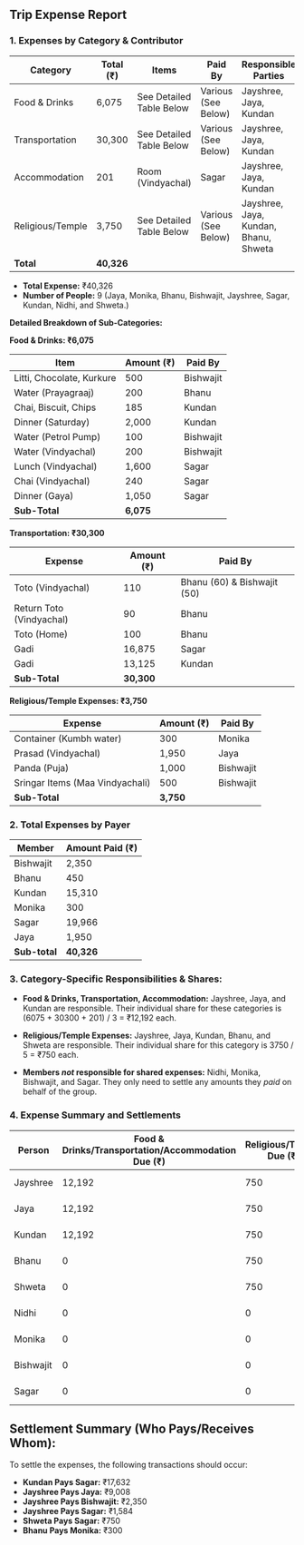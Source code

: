 ## Trip Expense Report

### **1. Expenses by Category & Contributor**

| Category         | Total (₹) | Items                                     | Paid By                                  | Responsible Parties                                                        |
|-----------------|----------|------------------------------------------|-------------------------------------------|-------------------------------------------------------------------|
| Food & Drinks    | 6,075   | See Detailed Table Below                   | Various (See Below)                    | Jayshree, Jaya, Kundan               |
| Transportation   | 30,300  | See Detailed Table Below                   | Various (See Below)                    | Jayshree, Jaya, Kundan               |
| Accommodation    | 201      | Room (Vindyachal)                        | Sagar                                     | Jayshree, Jaya, Kundan               |
| Religious/Temple | 3,750   | See Detailed Table Below                   | Various (See Below)                    | Jayshree, Jaya, Kundan, Bhanu, Shweta |
| **Total**       | **40,326**|                                          |                                           |                                                                   |

*   **Total Expense:** ₹40,326
*   **Number of People:** 9 (Jaya, Monika, Bhanu, Bishwajit, Jayshree, Sagar, Kundan, Nidhi, and Shweta.)

**Detailed Breakdown of Sub-Categories:**

**Food & Drinks: ₹6,075**

| Item                      | Amount (₹) | Paid By                  |
|---------------------------|------------|--------------------------|
| Litti, Chocolate, Kurkure | 500       | Bishwajit                 |
| Water (Prayagraaj)        | 200       | Bhanu                     |
| Chai, Biscuit, Chips      | 185       | Kundan                    |
| Dinner (Saturday)         | 2,000     | Kundan                    |
| Water (Petrol Pump)       | 100       | Bishwajit                 |
| Water (Vindyachal)        | 200       | Bishwajit                 |
| Lunch (Vindyachal)        | 1,600     | Sagar                     |
| Chai (Vindyachal)         | 240       | Sagar                     |
| Dinner (Gaya)             | 1,050     | Sagar                     |
|   **Sub-Total**                    |   **6,075**          |         |

**Transportation: ₹30,300**

| Expense                    | Amount (₹) | Paid By                  |
|----------------------------|------------|--------------------------|
| Toto (Vindyachal)          | 110       | Bhanu (60) & Bishwajit (50)|
| Return Toto (Vindyachal)   | 90        | Bhanu                     |
| Toto (Home)                | 100       | Bhanu                     |
| Gadi                | 16,875    | Sagar                     |
| Gadi              | 13,125    | Kundan                    |
|      **Sub-Total**                 |     **30,300**       |           |

**Religious/Temple Expenses: ₹3,750**

| Expense                        | Amount (₹) | Paid By               |
|--------------------------------|------------|-----------------------|
| Container (Kumbh water)        | 300       | Monika                |
| Prasad (Vindyachal)            | 1,950     | Jaya                  |
| Panda (Puja)                   | 1,000     | Bishwajit                 |
| Sringar Items (Maa Vindyachali)| 500       | Bishwajit                 |
|           **Sub-Total**              |     **3,750**      |        |

### **2. Total Expenses by Payer**

| Member               | Amount Paid (₹) |
|----------------------|-----------------|
| Bishwajit            | 2,350          |
| Bhanu                 | 450           |
| Kundan                | 15,310          |
| Monika                | 300             |
| Sagar                 | 19,966          |
| Jaya                  | 1,950          |
|        **Sub-total**              |       **40,326**      |       |


### **3. Category-Specific Responsibilities & Shares:**

*   **Food & Drinks, Transportation, Accommodation:**  Jayshree, Jaya, and Kundan are responsible.  Their individual share for these categories is (6075 + 30300 + 201) / 3 = ₹12,192 each.

*   **Religious/Temple Expenses:** Jayshree, Jaya, Kundan, Bhanu, and Shweta are responsible. Their individual share for this category is 3750 / 5 = ₹750 each.

*   **Members *not* responsible for shared expenses:** Nidhi, Monika, Bishwajit, and Sagar.  They only need to settle any amounts they *paid* on behalf of the group.

### **4. Expense Summary and Settlements**

| Person                  | Food & Drinks/Transportation/Accommodation Due (₹) | Religious/Temple Due (₹) | Paid (₹) | Lend | Borrowed |   Net (₹)   | Action          |
|-------------------------|-----------------|-------------|----------|------|-------------|-------------|-----------------|
| Jayshree                | 12,192          | 750         | 0        | 0      |0  | -12,942      | Pays ₹12,942    |
| Jaya                    | 12,192          | 750         | 1,950    | 20000   |0    | +9008       | Receives ₹9,008     |
| Kundan                  | 12,192          | 750         | 15,310   | 0|  20000  |-17632          | Pays ₹17,632 |
| Bhanu                   | 0               | 750         | 450      | 0       |0   | -300      | Pays ₹300        |
| Shweta                  | 0               | 750         | 0        | 0      |0    | -750      | Pays ₹750        |
| Nidhi                   | 0               | 0           | 0        | 0      |0    | 0         | No Action       |
| Monika                  | 0               | 0           | 300      | 0      |0    | +300      | Receives ₹300   |
| Bishwajit               | 0               | 0           | 2,350    | 0      |0    | +2,350    | Receives ₹2,350 |
| Sagar                   | 0               | 0           | 19,966   | 0      |0   | +19,966   | Receives ₹19,966|

## **Settlement Summary (Who Pays/Receives Whom):**

To settle the expenses, the following transactions should occur:

*   **Kundan Pays Sagar:** ₹17,632
*   **Jayshree Pays Jaya:** ₹9,008
*   **Jayshree Pays Bishwajit:** ₹2,350
*   **Jayshree Pays Sagar:** ₹1,584
*   **Shweta Pays Sagar:** ₹750
*   **Bhanu Pays Monika:** ₹300
